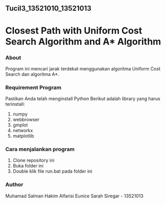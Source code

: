 ## Tucil3_13521010_13521013
# Closest Path with Uniform Cost Search Algorithm and A* Algorithm

### About
Program ini mencari jarak terdekat menggunakan algoritma Uniform Cost Search dan algoritma A*.

### Requirement Program
Pastikan Anda telah menginstall Python
Berikut adalah library yang harus terinstall:
1. numpy
2. webbrowser
3. gmplot
4. networkx
5. matplotlib

### Cara menjalankan program
1. Clone repository ini
2. Buka folder ini
3. Double klik file run.bat pada folder ini

### Author
Muhamad Salman Hakim Alfarisi
Eunice Sarah Siregar - 13521013